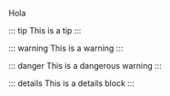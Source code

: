 ---
---
Hola


::: tip
This is a tip
:::

::: warning
This is a warning
:::

::: danger
This is a dangerous warning
:::

::: details
This is a details block
:::